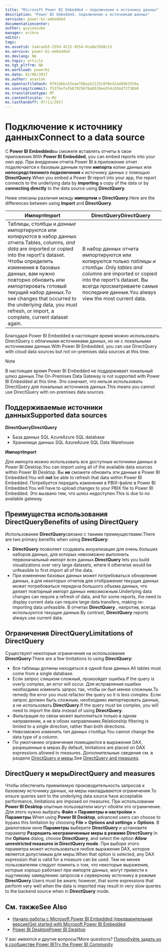 ```yaml
---
title: "Microsoft Power BI Embedded — подключение к источнику данных"
description: "Power BI Embedded, подключение к источникам данных"
services: power-bi-embedded
documentationcenter: 
author: guyinacube
manager: erikre
editor: 
tags: 
ms.assetid: 2a4caeb3-255d-4215-9554-0ca8e3568c13
ms.service: power-bi-embedded
ms.devlang: NA
ms.topic: article
ms.tgt_pltfrm: NA
ms.workload: powerbi
ms.date: 01/06/2017
ms.author: asaxton
ms.openlocfilehash: 9f614bbc63eae788aa52132c8f0e42ad8963559a
ms.sourcegitcommit: f537befafb079256fba0529ee554c034d73f36b0
ms.translationtype: MT
ms.contentlocale: ru-RU
ms.lasthandoff: 07/11/2017
---
```

# <a name="connect-to-a-data-source"></a><span data-ttu-id="9ca33-103">Подключение к источнику данных</span><span class="sxs-lookup"><span data-stu-id="9ca33-103">Connect to a data source</span></span>
<span data-ttu-id="9ca33-104">С **Power BI Embedded**вы сможете вставлять отчеты в свои приложения.</span><span class="sxs-lookup"><span data-stu-id="9ca33-104">With **Power BI Embedded**, you can embed reports into your own app.</span></span> <span data-ttu-id="9ca33-105">При внедрении отчета Power BI в приложение отчет подключается к базовым данным путем **импорта** копии данных или **непосредственного подключения** к источнику данных с помощью **DirectQuery**.</span><span class="sxs-lookup"><span data-stu-id="9ca33-105">When you embed a Power BI report into your app, the report connects to the underlying data by **importing** a copy of the data or by **connecting directly** to the data source using **DirectQuery**.</span></span>

<span data-ttu-id="9ca33-106">Ниже описаны различия между **импортом** и **DirectQuery**.</span><span class="sxs-lookup"><span data-stu-id="9ca33-106">Here are the differences between using **Import** and **DirectQuery**.</span></span>

| <span data-ttu-id="9ca33-107">Импорт</span><span class="sxs-lookup"><span data-stu-id="9ca33-107">Import</span></span> | <span data-ttu-id="9ca33-108">DirectQuery</span><span class="sxs-lookup"><span data-stu-id="9ca33-108">DirectQuery</span></span> |
| --- | --- |
| <span data-ttu-id="9ca33-109">Таблицы, столбцы и *данные* импортируются или копируются в набор данных отчета.</span><span class="sxs-lookup"><span data-stu-id="9ca33-109">Tables, columns, *and data* are imported or copied into the report's dataset.</span></span> <span data-ttu-id="9ca33-110">Чтобы определить изменения в базовых данных, вам нужно повторно обновить или импортировать готовый текущий набор данных.</span><span class="sxs-lookup"><span data-stu-id="9ca33-110">To see changes that occurred to the underlying data, you must refresh, or import, a complete, current dataset again.</span></span> |<span data-ttu-id="9ca33-111">В набор данных отчета импортируются или копируются только *таблицы и столбцы* .</span><span class="sxs-lookup"><span data-stu-id="9ca33-111">Only *tables and columns* are imported or copied into the report's dataset.</span></span> <span data-ttu-id="9ca33-112">Вы всегда просматриваете самые последние данные.</span><span class="sxs-lookup"><span data-stu-id="9ca33-112">You always view the most current data.</span></span> |

<span data-ttu-id="9ca33-113">Благодаря Power BI Embedded в настоящее время можно использовать DirectQuery с облачными источниками данных, но не с локальными источниками данных.</span><span class="sxs-lookup"><span data-stu-id="9ca33-113">With Power BI Embedded, you can use DirectQuery with cloud data sources but not on-premises data sources at this time.</span></span>

> [!NOTE]
> <span data-ttu-id="9ca33-114">В настоящее время Power BI Embedded не поддерживает локальный шлюз данных.</span><span class="sxs-lookup"><span data-stu-id="9ca33-114">The On-Premises Data Gateway is not supported with Power BI Embedded at this time.</span></span> <span data-ttu-id="9ca33-115">Это означает, что нельзя использовать DirectQuery для локальных источников данных.</span><span class="sxs-lookup"><span data-stu-id="9ca33-115">This means you cannot use DirectQuery with on-premises data sources.</span></span>

## <a name="supported-data-sources"></a><span data-ttu-id="9ca33-116">Поддерживаемые источники данных</span><span class="sxs-lookup"><span data-stu-id="9ca33-116">Supported data sources</span></span>

<span data-ttu-id="9ca33-117">**DirectQuery**</span><span class="sxs-lookup"><span data-stu-id="9ca33-117">**DirectQuery**</span></span>
* <span data-ttu-id="9ca33-118">База данных SQL Azure</span><span class="sxs-lookup"><span data-stu-id="9ca33-118">Azure SQL database</span></span>
* <span data-ttu-id="9ca33-119">Хранилище данных SQL Azure</span><span class="sxs-lookup"><span data-stu-id="9ca33-119">Azure SQL Data Warehouse</span></span>

<span data-ttu-id="9ca33-120">**Импорт**</span><span class="sxs-lookup"><span data-stu-id="9ca33-120">**Import**</span></span>

<span data-ttu-id="9ca33-121">Для импорта можно использовать все доступные источники данных в Power BI Desktop.</span><span class="sxs-lookup"><span data-stu-id="9ca33-121">You can import using all of the available data sources within Power BI Desktop.</span></span> <span data-ttu-id="9ca33-122">Вы **не** сможете обновить эти данные в Power BI Embedded.</span><span class="sxs-lookup"><span data-stu-id="9ca33-122">You will **not** be able to refresh that data within Power BI Embedded.</span></span> <span data-ttu-id="9ca33-123">Потребуется передать изменения в PBIX-файле в Power BI Embedded.</span><span class="sxs-lookup"><span data-stu-id="9ca33-123">You will have to upload changes to your PBIX file to Power BI Embedded.</span></span> <span data-ttu-id="9ca33-124">Это вызвано тем, что шлюз недоступен.</span><span class="sxs-lookup"><span data-stu-id="9ca33-124">This is due to no available gateway.</span></span> 

## <a name="benefits-of-using-directquery"></a><span data-ttu-id="9ca33-125">Преимущества использования DirectQuery</span><span class="sxs-lookup"><span data-stu-id="9ca33-125">Benefits of using DirectQuery</span></span>
<span data-ttu-id="9ca33-126">Использование **DirectQuery**связано с такими преимуществами:</span><span class="sxs-lookup"><span data-stu-id="9ca33-126">There are two primary benefits when using **DirectQuery**:</span></span>

* <span data-ttu-id="9ca33-127">**DirectQuery** позволяет создавать визуализации для очень больших наборов данных, для которых невозможно выполнить первоначальный импорт всех данных.</span><span class="sxs-lookup"><span data-stu-id="9ca33-127">**DirectQuery** lets you build visualizations over very large datasets, where it otherwise would be unfeasible to first import all of the data.</span></span>
* <span data-ttu-id="9ca33-128">При изменении базовых данных может потребоваться обновление данных, а для некоторых отчетов для отображения текущих данных может потребоваться передача большого объема данных, что делает повторный импорт данных невозможным.</span><span class="sxs-lookup"><span data-stu-id="9ca33-128">Underlying data changes can require a refresh of data, and for some reports, the need to display current data can require large data transfers, making re-importing data unfeasible.</span></span> <span data-ttu-id="9ca33-129">В отчетах **DirectQuery** , напротив, всегда используются текущие данные.</span><span class="sxs-lookup"><span data-stu-id="9ca33-129">By contrast, **DirectQuery** reports always use current data.</span></span>

## <a name="limitations-of-directquery"></a><span data-ttu-id="9ca33-130">Ограничения DirectQuery</span><span class="sxs-lookup"><span data-stu-id="9ca33-130">Limitations of DirectQuery</span></span>
   <span data-ttu-id="9ca33-131">Существуют некоторые ограничения на использование **DirectQuery**:</span><span class="sxs-lookup"><span data-stu-id="9ca33-131">There are a few limitations to using **DirectQuery**:</span></span>

* <span data-ttu-id="9ca33-132">Все таблицы должны находиться в одной базе данных.</span><span class="sxs-lookup"><span data-stu-id="9ca33-132">All tables must come from a single database.</span></span>
* <span data-ttu-id="9ca33-133">Если запрос слишком сложный, произойдет ошибка.</span><span class="sxs-lookup"><span data-stu-id="9ca33-133">If the query is overly complex, an error will occur.</span></span> <span data-ttu-id="9ca33-134">Для исправления ошибки необходимо изменить запрос так, чтобы он был менее сложным.</span><span class="sxs-lookup"><span data-stu-id="9ca33-134">To remedy the error you must refactor the query so it is less complex.</span></span> <span data-ttu-id="9ca33-135">Если запрос должен быть сложным, необходимо импортировать данные, а не использовать **DirectQuery**.</span><span class="sxs-lookup"><span data-stu-id="9ca33-135">If the query must be complex, you will need to import the data instead of using **DirectQuery**.</span></span>
* <span data-ttu-id="9ca33-136">Фильтрация по связи может выполняться только в одном направлении, а не в обоих направлениях.</span><span class="sxs-lookup"><span data-stu-id="9ca33-136">Relationship filtering is limited to a single direction, rather than both directions.</span></span>
* <span data-ttu-id="9ca33-137">Невозможно изменить тип данных столбца.</span><span class="sxs-lookup"><span data-stu-id="9ca33-137">You cannot change the data type of a column.</span></span>
* <span data-ttu-id="9ca33-138">По умолчанию ограничения помещаются в выражения DAX, разрешенные в мерах.</span><span class="sxs-lookup"><span data-stu-id="9ca33-138">By default, limitations are placed on DAX expressions allowed in measures.</span></span> <span data-ttu-id="9ca33-139">Дополнительные сведения см. в разделе [DirectQuery и меры](#measures).</span><span class="sxs-lookup"><span data-stu-id="9ca33-139">See [DirectQuery and measures](#measures).</span></span>

<a name="measures"/>

## <a name="directquery-and-measures"></a><span data-ttu-id="9ca33-140">DirectQuery и меры</span><span class="sxs-lookup"><span data-stu-id="9ca33-140">DirectQuery and measures</span></span>
<span data-ttu-id="9ca33-141">Чтобы обеспечить приемлемую производительность запросов к базовому источнику данных, на меры накладываются ограничения.</span><span class="sxs-lookup"><span data-stu-id="9ca33-141">To ensure queries sent to the underlying data source have acceptable performance, limitations are imposed on measures.</span></span> <span data-ttu-id="9ca33-142">При использовании **Power BI Desktop** опытные пользователи могут обойти это ограничение. Для этого нужно выбрать **Файл > Параметры и настройки > Параметры**.</span><span class="sxs-lookup"><span data-stu-id="9ca33-142">When using **Power BI Desktop**, advanced users can choose to bypass this limitation by choosing **File > Options and settings > Options**.</span></span> <span data-ttu-id="9ca33-143">В диалоговом окне **Параметры** выберите **DirectQuery** и установите параметр **Разрешить неограниченные меры в режиме DirectQuery**.</span><span class="sxs-lookup"><span data-stu-id="9ca33-143">In the **Options** dialog, choose **DirectQuery**, and select the option **Allow unrestricted measures in DirectQuery mode**.</span></span> <span data-ttu-id="9ca33-144">При выборе этого параметра может использоваться любое выражение DAX, которое является допустимым для меры.</span><span class="sxs-lookup"><span data-stu-id="9ca33-144">When that option is selected, any DAX expression that is valid for a measure can be used.</span></span> <span data-ttu-id="9ca33-145">Тем не менее пользователям следует помнить о том, что некоторые выражения, которые хорошо работают при импорте данных, могут привести к ощутимому замедлению запросов к серверному источнику в режиме **DirectQuery**.</span><span class="sxs-lookup"><span data-stu-id="9ca33-145">Users must be aware; however, that some expressions that perform very well when the data is imported may result in very slow queries to the backend source when in **DirectQuery** mode.</span></span> 

## <a name="see-also"></a><span data-ttu-id="9ca33-146">См. также</span><span class="sxs-lookup"><span data-stu-id="9ca33-146">See Also</span></span>
* [<span data-ttu-id="9ca33-147">Начало работы с Microsoft Power BI Embedded (предварительная версия)</span><span class="sxs-lookup"><span data-stu-id="9ca33-147">Get started with Microsoft Power BI Embedded</span></span>](power-bi-embedded-get-started.md)
* [<span data-ttu-id="9ca33-148">Power BI Desktop</span><span class="sxs-lookup"><span data-stu-id="9ca33-148">Power BI Desktop</span></span>](https://powerbi.microsoft.com/documentation/powerbi-desktop-get-the-desktop/)

<span data-ttu-id="9ca33-149">У вас имеются и другие вопросы?</span><span class="sxs-lookup"><span data-stu-id="9ca33-149">More questions?</span></span> [<span data-ttu-id="9ca33-150">Попробуйте задать их в сообществе Power BI</span><span class="sxs-lookup"><span data-stu-id="9ca33-150">Try the Power BI Community</span></span>](http://community.powerbi.com/)

